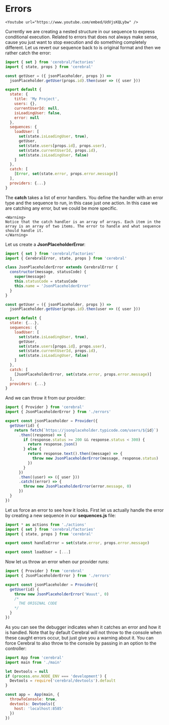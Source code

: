 # Errors

```marksy
<Youtube url="https://www.youtube.com/embed/UdVjsKQLybw" />
```

Currently we are creating a nested structure in our sequence to express conditional execution. Related to errors that does not always make sense, cause you just want to stop execution and do something completely different. Let us revert our sequence back to is original format and then we rather catch the error:

```js
import { set } from 'cerebral/factories'
import { state, props } from 'cerebral'

const getUser = ({ jsonPlaceholder, props }) =>
  jsonPlaceholder.getUser(props.id).then(user => ({ user }))

export default {
  state: {
    title: 'My Project',
    users: {},
    currentUserId: null,
    isLoadingUser: false,
    error: null
  },
  sequences: {
    loadUser: [
      set(state.isLoadingUser, true),
      getUser,
      set(state.users[props.id], props.user),
      set(state.currentUserId, props.id),
      set(state.isLoadingUser, false)
    ]
  },
  catch: [
    [Error, set(state.error, props.error.message)]
  ],
  providers: {...}
}
```

The **catch** takes a list of error handlers. You define the handler with an error type and the sequence to run, in this case just one action. In this case we are catching any error, but we could be more specific.

```marksy
<Warning>
Notice that the catch handler is an array of arrays. Each item in the array is an array of two items. The error to handle and what sequence should handle it.
</Warning>
```

Let us create a **JsonPlaceholderError**:

```js
import { set } from 'cerebral/factories'
import { CerebralError, state, props } from 'cerebral'

class JsonPlaceholderError extends CerebralError {
  constructor(message, statusCode) {
    super(message)
    this.statusCode = statusCode
    this.name = 'JsonPlaceholderError'
  }
}

const getUser = ({ jsonPlaceholder, props }) =>
  jsonPlaceholder.getUser(props.id).then(user => ({ user }))

export default {
  state: {...},
  sequences: {
    loadUser: [
      set(state.isLoadingUser, true),
      getUser,
      set(state.users[props.id], props.user),
      set(state.currentUserId, props.id),
      set(state.isLoadingUser, false)
    ]
  },
  catch: [
    [JsonPlaceholderError, set(state.error, props.error.message)]
  ],
  providers: {...}
}
```

And we can throw it from our provider:

```js
import { Provider } from 'cerebral'
import { JsonPlaceholderError } from './errors'

export const jsonPlaceholder = Provider({
  getUser(id) {
    return fetch(`https://jsonplaceholder.typicode.com/users/${id}`)
      .then((response) => {
        if (response.status >= 200 && response.status < 300) {
          return response.json()
        } else {
          return response.text().then((message) => {
            throw new JsonPlaceholderError(message, response.status)
          })
        }
      })
      .then((user) => ({ user }))
      .catch((error) => {
        throw new JsonPlaceholderError(error.message, 0)
      })
  }
})
```

Let us force an error to see how it looks. First let us actually handle the error by creating a new sequence in our **sequences.js** file:

```js
import * as actions from './actions'
import { set } from 'cerebral/factories'
import { state, props } from 'cerebral'

export const handleError = set(state.error, props.error.message)

export const loadUser = [...]
```

Now let us throw an error when our provider runs:

```js
import { Provider } from 'cerebral'
import { JsonPlaceholderError } from './errors'

export const jsonPlaceholder = Provider({
  getUser(id) {
    throw new JsonPlaceholderError('Wuuut', 0)
    /*
      THE ORIGINAL CODE
    */
  }
})
```

As you can see the debugger indicates when it catches an error and how it is handled. Note that by default Cerebral will not throw to the console when these caught errors occur, but just give you a warning about it. You can force Cerebral to also throw to the console by passing in an option to the controller:

```js
import App from 'cerebral'
import main from './main'

let Devtools = null
if (process.env.NODE_ENV === 'development') {
  Devtools = require('cerebral/devtools').default
}

const app =  App(main, {
  throwToConsole: true,
  devtools: Devtools({
    host: 'localhost:8585'
  })
})
```
